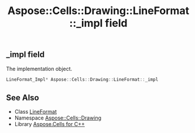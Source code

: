 ﻿---
title: Aspose::Cells::Drawing::LineFormat::_impl field
linktitle: _impl
second_title: Aspose.Cells for C++ API Reference
description: 'Aspose::Cells::Drawing::LineFormat::_impl field. The implementation object in C++.'
type: docs
weight: 3000
url: /cpp/aspose.cells.drawing/lineformat/_impl/
---
## _impl field


The implementation object.

```cpp
LineFormat_Impl* Aspose::Cells::Drawing::LineFormat::_impl
```

## See Also

* Class [LineFormat](../)
* Namespace [Aspose::Cells::Drawing](../../)
* Library [Aspose.Cells for C++](../../../)
